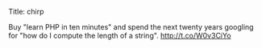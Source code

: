 Title: chirp

Buy "learn PHP in ten minutes" and spend the next twenty years googling for "how do I compute the length of a string". <a href="http://t.co/W0v3CiYo">http://t.co/W0v3CiYo</a>
